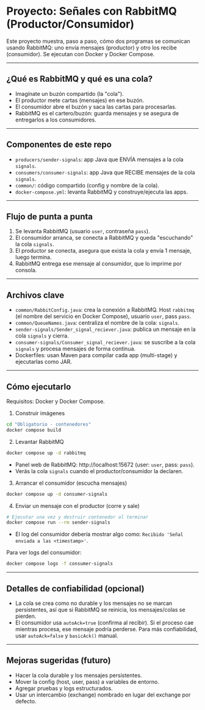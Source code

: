 # Proyecto: Señales con RabbitMQ (Productor/Consumidor)

Este proyecto muestra, paso a paso, cómo dos programas se comunican usando RabbitMQ: uno envía mensajes (productor) y otro los recibe (consumidor). Se ejecutan con Docker y Docker Compose.

---

## ¿Qué es RabbitMQ y qué es una cola?
- Imagínate un buzón compartido (la "cola").
- El productor mete cartas (mensajes) en ese buzón.
- El consumidor abre el buzón y saca las cartas para procesarlas.
- RabbitMQ es el cartero/buzón: guarda mensajes y se asegura de entregarlos a los consumidores.

---

## Componentes de este repo
- `producers/sender-signals`: app Java que ENVÍA mensajes a la cola `signals`.
- `consumers/consumer-signals`: app Java que RECIBE mensajes de la cola `signals`.
- `common/`: código compartido (config y nombre de la cola).
- `docker-compose.yml`: levanta RabbitMQ y construye/ejecuta las apps.

---

## Flujo de punta a punta
1. Se levanta RabbitMQ (usuario `user`, contraseña `pass`).
2. El consumidor arranca, se conecta a RabbitMQ y queda "escuchando" la cola `signals`.
3. El productor se conecta, asegura que exista la cola y envía 1 mensaje, luego termina.
4. RabbitMQ entrega ese mensaje al consumidor, que lo imprime por consola.

---

## Archivos clave
- `common/RabbitConfig.java`: crea la conexión a RabbitMQ. Host `rabbitmq` (el nombre del servicio en Docker Compose), usuario `user`, pass `pass`.
- `common/QueueNames.java`: centraliza el nombre de la cola: `signals`.
- `sender-signals/Sender_signal_reciever.java`: publica un mensaje en la cola `signals` y cierra.
- `consumer-signals/Consumer_signal_reciever.java`: se suscribe a la cola `signals` y procesa mensajes de forma continua.
- Dockerfiles: usan Maven para compilar cada app (multi-stage) y ejecutarlas como JAR.

---

## Cómo ejecutarlo
Requisitos: Docker y Docker Compose.

1) Construir imágenes

```bash
cd "Obligatorio - contenedores"
docker compose build
```

2) Levantar RabbitMQ

```bash
docker compose up -d rabbitmq
```

- Panel web de RabbitMQ: http://localhost:15672 (user: `user`, pass: `pass`).
- Verás la cola `signals` cuando el productor/consumidor la declaren.

3) Arrancar el consumidor (escucha mensajes)

```bash
docker compose up -d consumer-signals
```

4) Enviar un mensaje con el productor (corre y sale)

```bash
# Ejecutar una vez y destruir contenedor al terminar
docker compose run --rm sender-signals
```

- El log del consumidor debería mostrar algo como: `Recibido 'Señal enviada a las <timestamp>'`.

Para ver logs del consumidor:

```bash
docker compose logs -f consumer-signals
```

---

## Detalles de confiabilidad (opcional)
- La cola se crea como no durable y los mensajes no se marcan persistentes, así que si RabbitMQ se reinicia, los mensajes/colas se pierden.
- El consumidor usa `autoAck=true` (confirma al recibir). Si el proceso cae mientras procesa, ese mensaje podría perderse. Para más confiabilidad, usar `autoAck=false` y `basicAck()` manual.

---

## Mejoras sugeridas (futuro)
- Hacer la cola durable y los mensajes persistentes.
- Mover la config (host, user, pass) a variables de entorno.
- Agregar pruebas y logs estructurados.
- Usar un intercambio (exchange) nombrado en lugar del exchange por defecto.
